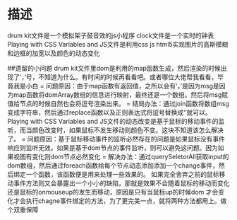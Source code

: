 # 描述
drum kit文件是一个模拟架子鼓音效的js小程序
clock文件是一个实时的钟表
Playing with CSS Variables and JS文件是利用css js html5实现图片的高斯模糊和边框的加宽以及颜色的动态变化

##遗留的小问题
drum kit文件里dom是利用的map函数生成，然后渲染的时候出现了‘，’号，不知道为什么。有时间的时候再看看吧。或者哪位大佬帮我看看，毕竟我是小白
= 问题原因：由于map函数有返回值，之所以会有‘，’是因为msg是因为map函数将domArray数组的信息进行映射，最终还是一个数组。然后将msg赋值给节点的时候自然也会将逗号渲染出来。
= 结局办法：通过join函数将数组msg变成字符串，然后通过replace函数以及正则表达式将逗号替换成‘’就可以。 
Playing with CSS Variables and JS文件的动态改变是基于鼠标的移动事件的监听，而当颜色改变时，如果鼠标不发生移动则颜色不变。这块不知道该怎么解决了。
= 问题原因：基于鼠标移动事件的监听必然存在的问题是如果鼠标没有事件响应则监听无效。如果是基于dom节点的事件监听，则可以避免这问题。因为如果视图有变化则dom节点必然变化
= 解决办法：通过querySeletorAll获取input的dom数组，然后通过foreach函数给每个节点动态添加添加一个change事件，然后绑定一个函数，该函数便是用来处理一些效果的。
            如果完全舍弃之前的鼠标移动事件方法则又会暴露出一个小小的缺陷，那就是效果不会随着鼠标的移动而变化还是鼠标的onmouseup的发生而移动，原因是只有当鼠标up的时候dom
            才会变化才会执行chagne事件绑定的方法，为了更完美一点，就将两种方法都用上。做个双重保障
